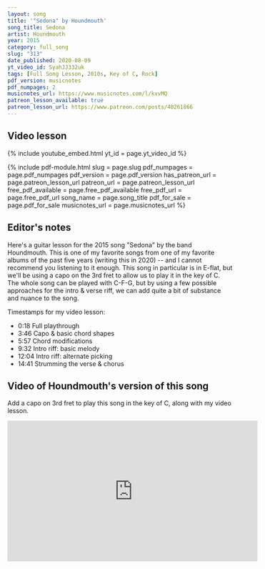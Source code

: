 ```yaml
---
layout: song
title: '"Sedona" by Houndmouth'
song_title: Sedona
artist: Houndmouth
year: 2015
category: full_song
slug: "313"
date_published: 2020-08-09
yt_video_id: SyahJJ332uk
tags: [Full Song Lesson, 2010s, Key of C, Rock]
pdf_version: musicnotes
pdf_numpages: 2
musicnotes_url: https://www.musicnotes.com/l/kvvMQ
patreon_lesson_available: true
patreon_lesson_url: https://www.patreon.com/posts/40261866
---
```



<!-- https://youtu.be/SyahJJ332uk -->



## Video lesson

{% include youtube_embed.html yt_id = page.yt_video_id %}

{% include pdf-module.html slug = page.slug pdf_numpages = page.pdf_numpages pdf_version = page.pdf_version has_patreon_url = page.patreon_lesson_url patreon_url = page.patreon_lesson_url free_pdf_available = page.free_pdf_available free_pdf_url = page.free_pdf_url song_name = page.song_title pdf_for_sale = page.pdf_for_sale musicnotes_url = page.musicnotes_url %}

## Editor's notes

Here's a guitar lesson for the 2015 song "Sedona" by the band Houndmouth. This is one of my favorite songs from one of my favorite albums of the past five years (writing this in 2020) -- and I cannot recommend you listening to it enough. This song in particular is in E-flat, but we'll be using a capo on the 3rd fret to allow us to play it in the key of C. The whole song can be played with C-F-G, but by using a few possible approaches for the intro & verse riff, we can add quite a bit of substance and nuance to the song.

Timestamps for my video lesson:

- 0:18 Full playthrough
- 3:46 Capo & basic chord shapes
- 5:57 Chord modifications
- 9:32 Intro riff: basic melody
- 12:04 Intro riff: alternate picking
- 14:41 Strumming the verse & chorus

## Video of Houndmouth's version of this song

Add a capo on 3rd fret to play this song in the key of C, along with my video lesson.

<iframe width="560" height="315" src="https://www.youtube.com/embed/Y8wifV5RYr8" frameborder="0" allow="accelerometer; autoplay; encrypted-media; gyroscope; picture-in-picture" allowfullscreen></iframe>
